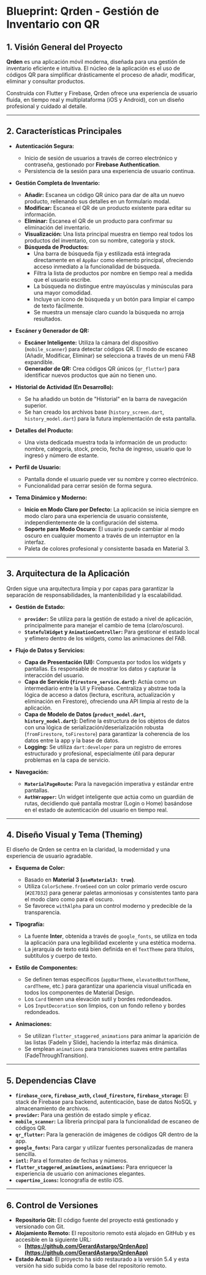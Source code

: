 
# Blueprint: Qrden - Gestión de Inventario con QR

## 1. Visión General del Proyecto

**Qrden** es una aplicación móvil moderna, diseñada para una gestión de inventario eficiente e intuitiva. El núcleo de la aplicación es el uso de códigos QR para simplificar drásticamente el proceso de añadir, modificar, eliminar y consultar productos.

Construida con Flutter y Firebase, Qrden ofrece una experiencia de usuario fluida, en tiempo real y multiplataforma (iOS y Android), con un diseño profesional y cuidado al detalle.

---

## 2. Características Principales

- **Autenticación Segura:**
  - Inicio de sesión de usuarios a través de correo electrónico y contraseña, gestionado por **Firebase Authentication**.
  - Persistencia de la sesión para una experiencia de usuario continua.

- **Gestión Completa de Inventario:**
  - **Añadir:** Escanea un código QR único para dar de alta un nuevo producto, rellenando sus detalles en un formulario modal.
  - **Modificar:** Escanea el QR de un producto existente para editar su información.
  - **Eliminar:** Escanea el QR de un producto para confirmar su eliminación del inventario.
  - **Visualización:** Una lista principal muestra en tiempo real todos los productos del inventario, con su nombre, categoría y stock.
  - **Búsqueda de Productos:**
    - Una barra de búsqueda fija y estilizada está integrada directamente en el `AppBar` como elemento principal, ofreciendo acceso inmediato a la funcionalidad de búsqueda.
    - Filtra la lista de productos por nombre en tiempo real a medida que el usuario escribe.
    - La búsqueda no distingue entre mayúsculas y minúsculas para una mayor comodidad.
    - Incluye un icono de búsqueda y un botón para limpiar el campo de texto fácilmente.
    - Se muestra un mensaje claro cuando la búsqueda no arroja resultados.


- **Escáner y Generador de QR:**
  - **Escáner Inteligente:** Utiliza la cámara del dispositivo (`mobile_scanner`) para detectar códigos QR. El modo de escaneo (Añadir, Modificar, Eliminar) se selecciona a través de un menú FAB expandible.
  - **Generador de QR:** Crea códigos QR únicos (`qr_flutter`) para identificar nuevos productos que aún no tienen uno.

- **Historial de Actividad (En Desarrollo):**
  - Se ha añadido un botón de "Historial" en la barra de navegación superior.
  - Se han creado los archivos base (`history_screen.dart`, `history_model.dart`) para la futura implementación de esta pantalla.

- **Detalles del Producto:**
  - Una vista dedicada muestra toda la información de un producto: nombre, categoría, stock, precio, fecha de ingreso, usuario que lo ingresó y número de estante.

- **Perfil de Usuario:**
  - Pantalla donde el usuario puede ver su nombre y correo electrónico.
  - Funcionalidad para cerrar sesión de forma segura.

- **Tema Dinámico y Moderno:**
  - **Inicio en Modo Claro por Defecto:** La aplicación se inicia siempre en modo claro para una experiencia de usuario consistente, independientemente de la configuración del sistema.
  - **Soporte para Modo Oscuro:** El usuario puede cambiar al modo oscuro en cualquier momento a través de un interruptor en la interfaz.
  - Paleta de colores profesional y consistente basada en Material 3.

---

## 3. Arquitectura de la Aplicación

Qrden sigue una arquitectura limpia y por capas para garantizar la separación de responsabilidades, la mantenibilidad y la escalabilidad.

- **Gestión de Estado:**
  - **`provider`:** Se utiliza para la gestión de estado a nivel de aplicación, principalmente para manejar el cambio de tema (claro/oscuro).
  - **`StatefulWidget` y `AnimationController`:** Para gestionar el estado local y efímero dentro de los widgets, como las animaciones del FAB.

- **Flujo de Datos y Servicios:**
  - **Capa de Presentación (UI):** Compuesta por todos los widgets y pantallas. Es responsable de mostrar los datos y capturar la interacción del usuario.
  - **Capa de Servicio (`firestore_service.dart`):** Actúa como un intermediario entre la UI y Firebase. Centraliza y abstrae toda la lógica de acceso a datos (lectura, escritura, actualización y eliminación en Firestore), ofreciendo una API limpia al resto de la aplicación.
  - **Capa de Modelo de Datos (`product_model.dart`, `history_model.dart`):** Define la estructura de los objetos de datos con una lógica de serialización/deserialización robusta (`fromFirestore`, `toFirestore`) para garantizar la coherencia de los datos entre la app y la base de datos.
  - **Logging:** Se utiliza `dart:developer` para un registro de errores estructurado y profesional, especialmente útil para depurar problemas en la capa de servicio.

- **Navegación:**
  - **`MaterialPageRoute`:** Para la navegación imperativa y estándar entre pantallas.
  - **`AuthWrapper`:** Un widget inteligente que actúa como un guardián de rutas, decidiendo qué pantalla mostrar (Login o Home) basándose en el estado de autenticación del usuario en tiempo real.

---

## 4. Diseño Visual y Tema (Theming)

El diseño de Qrden se centra en la claridad, la modernidad y una experiencia de usuario agradable.

- **Esquema de Color:**
  - Basado en **Material 3 (`useMaterial3: true`)**.
  - Utiliza `ColorScheme.fromSeed` con un color primario verde oscuro (`#2E7D32`) para generar paletas armoniosas y consistentes tanto para el modo claro como para el oscuro.
  - Se favorece `withAlpha` para un control moderno y predecible de la transparencia.

- **Tipografía:**
  - La fuente **Inter**, obtenida a través de `google_fonts`, se utiliza en toda la aplicación para una legibilidad excelente y una estética moderna.
  - La jerarquía de texto está bien definida en el `TextTheme` para títulos, subtítulos y cuerpo de texto.

- **Estilo de Componentes:**
  - Se definen temas específicos (`appBarTheme`, `elevatedButtonTheme`, `cardTheme`, etc.) para garantizar una apariencia visual unificada en todos los componentes de Material Design.
  - Los `Card` tienen una elevación sutil y bordes redondeados.
  - Los `InputDecoration` son limpios, con un fondo relleno y bordes redondeados.

- **Animaciones:**
  - Se utilizan `flutter_staggered_animations` para animar la aparición de las listas (FadeIn y Slide), haciendo la interfaz más dinámica.
  - Se emplean `animations` para transiciones suaves entre pantallas (FadeThroughTransition).

---

## 5. Dependencias Clave

- **`firebase_core`, `firebase_auth`, `cloud_firestore`, `firebase_storage`:** El stack de Firebase para backend, autenticación, base de datos NoSQL y almacenamiento de archivos.
- **`provider`:** Para una gestión de estado simple y eficaz.
- **`mobile_scanner`:** La librería principal para la funcionalidad de escaneo de códigos QR.
- **`qr_flutter`:** Para la generación de imágenes de códigos QR dentro de la app.
- **`google_fonts`:** Para cargar y utilizar fuentes personalizadas de manera sencilla.
- **`intl`:** Para el formateo de fechas y números.
- **`flutter_staggered_animations`, `animations`:** Para enriquecer la experiencia de usuario con animaciones elegantes.
- **`cupertino_icons`:** Iconografía de estilo iOS.

---

## 6. Control de Versiones

- **Repositorio Git:** El código fuente del proyecto está gestionado y versionado con Git.
- **Alojamiento Remoto:** El repositorio remoto está alojado en GitHub y es accesible en la siguiente URL:
  - **[https://github.com/GerardAstargo/QrdenApp](https://github.com/GerardAstargo/QrdenApp)**
- **Estado Actual:** El proyecto ha sido restaurado a la versión 5.4 y esta versión ha sido subida como la base del repositorio remoto.

